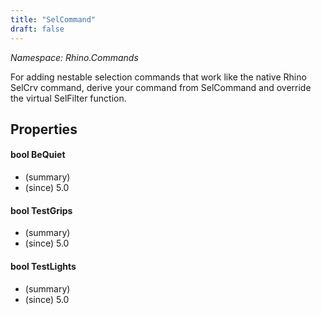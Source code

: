 ```yaml
---
title: "SelCommand"
draft: false
---
```


*Namespace: Rhino.Commands*

   For adding nestable selection commands that work like the native Rhino
   SelCrv command, derive your command from SelCommand and override the
   virtual SelFilter function.
   
## Properties
#### bool BeQuiet
- (summary) 
- (since) 5.0
#### bool TestGrips
- (summary) 
- (since) 5.0
#### bool TestLights
- (summary) 
- (since) 5.0
